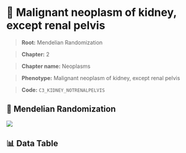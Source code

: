 # 🧪 Malignant neoplasm of kidney, except renal pelvis

> **Root:** Mendelian Randomization

> **Chapter:** 2  

> **Chapter name:** Neoplasms

> **Phenotype:** Malignant neoplasm of kidney, except renal pelvis  

> **Code:** `C3_KIDNEY_NOTRENALPELVIS`

## 🧬 Mendelian Randomization  

<img src="/MR/Figures/Forward/C3_KIDNEY_NOTRENALPELVIS.png"/>

## 📊 Data Table

<CsvTableMRF src="/MR_Data/Forward/C3_KIDNEY_NOTRENALPELVIS.csv"/>
